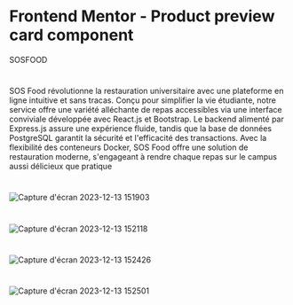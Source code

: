 #  Frontend Mentor - Product preview card component
SOSFOOD
#
SOS Food révolutionne la restauration universitaire avec une plateforme en ligne intuitive et sans tracas. Conçu pour simplifier la vie étudiante, notre service offre une variété alléchante de repas accessibles via une interface conviviale développée avec React.js et Bootstrap. Le backend alimenté par Express.js assure une expérience fluide, tandis que la base de données PostgreSQL garantit la sécurité et l'efficacité des transactions. Avec la flexibilité des conteneurs Docker, SOS Food offre une solution de restauration moderne, s'engageant à rendre chaque repas sur le campus aussi délicieux que pratique
#
![Capture d'écran 2023-12-13 151903](https://github.com/MontassarTayachi/SOOSFOOD/assets/132301258/8b00c547-fba3-4daf-ba5c-fbe419c4881b)
#
![Capture d'écran 2023-12-13 152118](https://github.com/MontassarTayachi/SOOSFOOD/assets/132301258/71489757-6f9f-4aca-a5dd-d3719f4c2b92)
#
![Capture d'écran 2023-12-13 152426](https://github.com/MontassarTayachi/SOOSFOOD/assets/132301258/cb8db977-4f30-4116-92a2-e691f58ad4ba)
#
![Capture d'écran 2023-12-13 152501](https://github.com/MontassarTayachi/SOOSFOOD/assets/132301258/d61f888d-f20a-4cbc-a99e-cde0e8df80fc)
